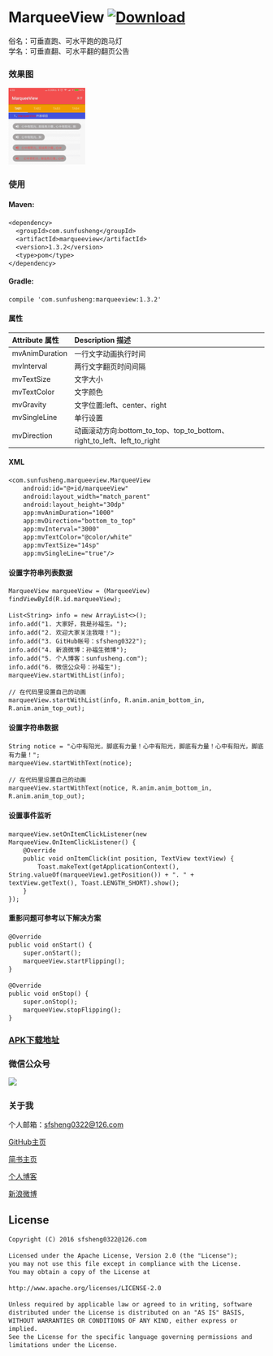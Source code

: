 # MarqueeView  [ ![Download](https://api.bintray.com/packages/sfsheng0322/maven/marqueeview/images/download.svg?version=1.3.1) ](https://bintray.com/sfsheng0322/maven/marqueeview/latest)

俗名：可垂直跑、可水平跑的跑马灯  
学名：可垂直翻、可水平翻的翻页公告

### 效果图

<img src="/screenshot/MarqueeView.gif" style="width: 30%;">

### 使用

#### Maven:

    <dependency>
      <groupId>com.sunfusheng</groupId>
      <artifactId>marqueeview</artifactId>
      <version>1.3.2</version>
      <type>pom</type>
    </dependency>

#### Gradle:

    compile 'com.sunfusheng:marqueeview:1.3.2'

#### 属性

| Attribute 属性          | Description 描述 | 
|:---				     |:---| 
| mvAnimDuration         | 一行文字动画执行时间 | 
| mvInterval         | 两行文字翻页时间间隔 | 
| mvTextSize         | 文字大小 | 
| mvTextColor         | 文字颜色 | 
| mvGravity         | 文字位置:left、center、right | 
| mvSingleLine         | 单行设置 |
| mvDirection        | 动画滚动方向:bottom_to_top、top_to_bottom、right_to_left、left_to_right | 

#### XML

    <com.sunfusheng.marqueeview.MarqueeView
        android:id="@+id/marqueeView"
        android:layout_width="match_parent"
        android:layout_height="30dp"
        app:mvAnimDuration="1000"
        app:mvDirection="bottom_to_top"
        app:mvInterval="3000"
        app:mvTextColor="@color/white"
        app:mvTextSize="14sp"
        app:mvSingleLine="true"/>

#### 设置字符串列表数据

    MarqueeView marqueeView = (MarqueeView) findViewById(R.id.marqueeView);

    List<String> info = new ArrayList<>();
    info.add("1. 大家好，我是孙福生。");
    info.add("2. 欢迎大家关注我哦！");
    info.add("3. GitHub帐号：sfsheng0322");
    info.add("4. 新浪微博：孙福生微博");
    info.add("5. 个人博客：sunfusheng.com");
    info.add("6. 微信公众号：孙福生");
    marqueeView.startWithList(info);
    
    // 在代码里设置自己的动画
    marqueeView.startWithList(info, R.anim.anim_bottom_in, R.anim.anim_top_out);

#### 设置字符串数据

    String notice = "心中有阳光，脚底有力量！心中有阳光，脚底有力量！心中有阳光，脚底有力量！";
    marqueeView.startWithText(notice);
    
    // 在代码里设置自己的动画
    marqueeView.startWithText(notice, R.anim.anim_bottom_in, R.anim.anim_top_out);

#### 设置事件监听

    marqueeView.setOnItemClickListener(new MarqueeView.OnItemClickListener() {
        @Override
        public void onItemClick(int position, TextView textView) {
            Toast.makeText(getApplicationContext(), String.valueOf(marqueeView1.getPosition()) + ". " + textView.getText(), Toast.LENGTH_SHORT).show();
        }
    });

#### 重影问题可参考以下解决方案

    @Override
    public void onStart() {
        super.onStart(); 
        marqueeView.startFlipping();
    }

    @Override
    public void onStop() {
        super.onStop();
        marqueeView.stopFlipping();
    }
    
    
### [APK下载地址](http://fir.im/MarqueeView)

### 微信公众号

<img src="https://github.com/sfsheng0322/StickyHeaderListView/blob/master/screenshots/%E5%BE%AE%E4%BF%A1%E5%85%AC%E4%BC%97%E5%8F%B7.jpg" style="width: 30%;">

### 关于我

个人邮箱：sfsheng0322@126.com

[GitHub主页](https://github.com/sfsheng0322)

[简书主页](http://www.jianshu.com/users/88509e7e2ed1/latest_articles)

[个人博客](http://sunfusheng.com/)

[新浪微博](http://weibo.com/u/3852192525)

License
--
    Copyright (C) 2016 sfsheng0322@126.com

    Licensed under the Apache License, Version 2.0 (the "License");
    you may not use this file except in compliance with the License.
    You may obtain a copy of the License at

    http://www.apache.org/licenses/LICENSE-2.0

    Unless required by applicable law or agreed to in writing, software
    distributed under the License is distributed on an "AS IS" BASIS,
    WITHOUT WARRANTIES OR CONDITIONS OF ANY KIND, either express or implied.
    See the License for the specific language governing permissions and
    limitations under the License.
